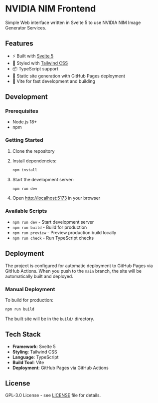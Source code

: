 # NVIDIA NIM Frontend

Simple Web interface written in Svelte 5 to use NVIDIA NIM Image Generator Services.

## Features

- ⚡ Built with [Svelte 5](https://svelte.dev/)
- 🎨 Styled with [Tailwind CSS](https://tailwindcss.com/)
- 📦 TypeScript support
- 🚀 Static site generation with GitHub Pages deployment
- 🔧 Vite for fast development and building

## Development

### Prerequisites

- Node.js 18+ 
- npm

### Getting Started

1. Clone the repository
2. Install dependencies:
   ```bash
   npm install
   ```

3. Start the development server:
   ```bash
   npm run dev
   ```

4. Open [http://localhost:5173](http://localhost:5173) in your browser

### Available Scripts

- `npm run dev` - Start development server
- `npm run build` - Build for production
- `npm run preview` - Preview production build locally
- `npm run check` - Run TypeScript checks

## Deployment

The project is configured for automatic deployment to GitHub Pages via GitHub Actions. When you push to the `main` branch, the site will be automatically built and deployed.

### Manual Deployment

To build for production:

```bash
npm run build
```

The built site will be in the `build/` directory.

## Tech Stack

- **Framework**: Svelte 5
- **Styling**: Tailwind CSS
- **Language**: TypeScript
- **Build Tool**: Vite
- **Deployment**: GitHub Pages via GitHub Actions

## License

GPL-3.0 License - see [LICENSE](LICENSE) file for details.

